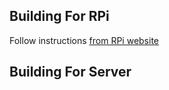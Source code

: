 ## Building For RPi
Follow instructions [from RPi website](https://www.raspberrypi.com/documentation/computers/linux_kernel.html#kernel)

## Building For Server